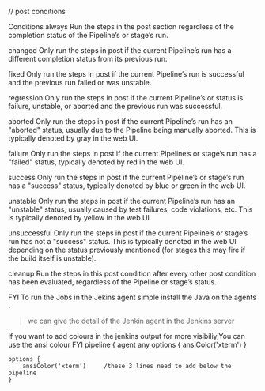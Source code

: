 // post conditions


Conditions
always
Run the steps in the post section regardless of the completion status of the Pipeline’s or stage’s run.

changed
Only run the steps in post if the current Pipeline’s run has a different completion status from its previous run.

fixed
Only run the steps in post if the current Pipeline’s run is successful and the previous run failed or was unstable.

regression
Only run the steps in post if the current Pipeline’s or status is failure, unstable, or aborted and the previous run was successful.

aborted
Only run the steps in post if the current Pipeline’s run has an "aborted" status, usually due to the Pipeline being manually aborted. This is typically denoted by gray in the web UI.

failure
Only run the steps in post if the current Pipeline’s or stage’s run has a "failed" status, typically denoted by red in the web UI.

success
Only run the steps in post if the current Pipeline’s or stage’s run has a "success" status, typically denoted by blue or green in the web UI.

unstable
Only run the steps in post if the current Pipeline’s run has an "unstable" status, usually caused by test failures, code violations, etc. This is typically denoted by yellow in the web UI.

unsuccessful
Only run the steps in post if the current Pipeline’s or stage’s run has not a "success" status. This is typically denoted in the web UI depending on the status previously mentioned (for stages this may fire if the build itself is unstable).

cleanup
Run the steps in this post condition after every other post condition has been evaluated, regardless of the Pipeline or stage’s status.


FYI To run the Jobs in the Jekins agent simple install the Java on the agents .
> we can give the detail of the Jenkin agent in the Jenkins server

If you want to add colours in the jenkins output for more visibiliy,You can use the ansi colour
FYI
pipeline {
    agent any
    options {
        ansiColor('xterm')
    }

    options {
        ansiColor('xterm')     /these 3 lines need to add below the pipeline
    }



